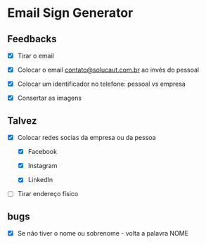 # Email Sign Generator


## Feedbacks
- [x] Tirar o email

- [x] Colocar o email contato@solucaut.com.br ao invés do pessoal

- [x] Colocar um identificador no telefone: pessoal vs empresa

- [x] Consertar as imagens

## Talvez
- [x] Colocar redes socias da empresa ou da pessoa

    - [x] Facebook

    - [x] Instagram

    - [x] LinkedIn

- [ ] Tirar endereço físico

## bugs
- [x] Se não tiver o nome ou sobrenome - volta a palavra NOME

